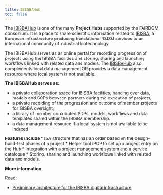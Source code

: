 ```yaml
---
title: IBISBAHub
toc: false
---
```



The [IBISBAHub](https://hub.ibisba.eu) is one of the many **Project Hubs** supported by the FAIRDOM consortium.  It is a place to share scientific information related to [IBISBA](https://www.ibisba.eu), a European infrastructure producing translational R&D&I services to an international community of industrial biotechnology.

The IBISBAHub serves as an online portal for recording progression of projects using the IBISBA facilities and storing, sharing and launching workflows linked with related data and models. The [IBISBAHub](https://hub.ibisba.eu) also complements local data management OR provides a data management resource where local system is not available.

**The IBISBAHub serves as:**
* a private collaboration space for IBISBA facilities, handing over data, models and SOPs between partners during the execution of projects;
* a private recording of the progression and outcome of member projects for IBISBA oversight;
* a library of member  contributed SOPs, models, workflows and data templates shared within the IBISBA membership. 
* a data management resource if a local system is not available to be indexed

**Features include**
    * ISA structure that has an order based on the design-build-test phases of a project
    * Helper tool iPOP to set up a project entry on the Hub 
    * Integration with a project management system and a service catalogue
    * Storing, sharing and launching workflows linked with related data and models.


**More information**

 Read:
   * [Preliminary architecture for the IBISBA digital infrastructure](https://doi.org/10.34701/ibisba.1.document.39.1)





